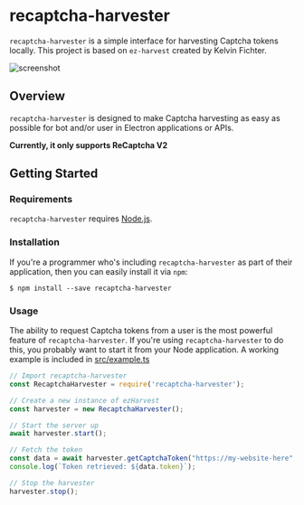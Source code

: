 # recaptcha-harvester

`recaptcha-harvester` is a simple interface for harvesting Captcha tokens locally.
This project is based on `ez-harvest` created by Kelvin Fichter.

![screenshot](https://i.imgur.com/RDmvgt8.png)

## Overview

`recaptcha-harvester` is designed to make Captcha harvesting as easy as possible for bot and/or user in Electron applications or APIs.

**Currently, it only supports ReCaptcha V2**

## Getting Started

### Requirements

`recaptcha-harvester` requires [Node.js](https://nodejs.org/en/).

### Installation

If you're a programmer who's including `recaptcha-harvester` as part of their application, then you can easily install it via `npm`:

```
$ npm install --save recaptcha-harvester
```

### Usage

The ability to request Captcha tokens from a user is the most powerful feature of `recaptcha-harvester`. If you're using `recaptcha-harvester` to do this, you probably want to start it from your Node application. A working example is included in [src/example.ts](https://github.com/MillenniumEarl/recaptcha-harvester/blob/master/src/example.ts)

```js
// Import recaptcha-harvester
const RecaptchaHarvester = require('recaptcha-harvester');

// Create a new instance of ezHarvest
const harvester = new RecaptchaHarvester();

// Start the server up
await harvester.start();

// Fetch the token
const data = await harvester.getCaptchaToken("https://my-website-here", "UNIQUE-SITE-KEY");
console.log(`Token retrieved: ${data.token}`);

// Stop the harvester
harvester.stop();
```
